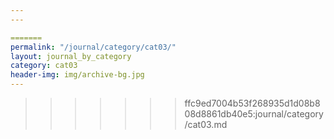 ```yaml
---
---

=======
permalink: "/journal/category/cat03/"
layout: journal_by_category
category: cat03
header-img: img/archive-bg.jpg
---
```


>>>>>>> ffc9ed7004b53f268935d1d08b808d8861db40e5:journal/category/cat03.md
